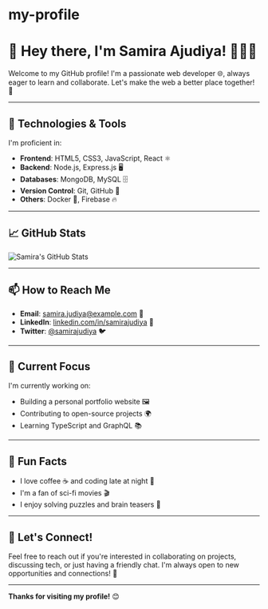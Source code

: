# my-profile

# 👋 Hey there, I'm Samira Ajudiya! 👩‍💻✨

Welcome to my GitHub profile! I'm a passionate web developer 🌐, always eager to learn and collaborate. Let's make the web a better place together! 🚀

---

## 🔧 Technologies & Tools

I'm proficient in:

- **Frontend**: HTML5, CSS3, JavaScript, React ⚛️
- **Backend**: Node.js, Express.js 🖥️
- **Databases**: MongoDB, MySQL 🗄️
- **Version Control**: Git, GitHub 🔁
- **Others**: Docker 🐳, Firebase 🔥

---

## 📈 GitHub Stats

![Samira's GitHub Stats](https://github-readme-stats.vercel.app/api?username=samirajudiya3&show_icons=true&hide_title=true&count_private=true&hide=prs&theme=radical)

---

## 📫 How to Reach Me

- **Email**: samira.judiya@example.com 📧
- **LinkedIn**: [linkedin.com/in/samirajudiya](https://www.linkedin.com/in/samirajudiya) 🔗
- **Twitter**: [@samirajudiya](https://twitter.com/samirajudiya) 🐦

---

## 🎯 Current Focus

I'm currently working on:

- Building a personal portfolio website 🖼️
- Contributing to open-source projects 🌍
- Learning TypeScript and GraphQL 📚

---

## 🎉 Fun Facts

- I love coffee ☕ and coding late at night 🌙
- I'm a fan of sci-fi movies 🎬
- I enjoy solving puzzles and brain teasers 🧩

---

## 💬 Let's Connect!

Feel free to reach out if you're interested in collaborating on projects, discussing tech, or just having a friendly chat. I'm always open to new opportunities and connections! 🤝

---

**Thanks for visiting my profile!** 😊

